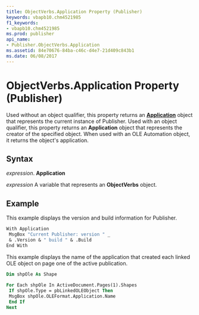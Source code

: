 ```yaml
---
title: ObjectVerbs.Application Property (Publisher)
keywords: vbapb10.chm4521985
f1_keywords:
- vbapb10.chm4521985
ms.prod: publisher
api_name:
- Publisher.ObjectVerbs.Application
ms.assetid: 84e70676-84ba-c46c-d4e7-21d409c843b1
ms.date: 06/08/2017
---
```



# ObjectVerbs.Application Property (Publisher)

Used without an object qualifier, this property returns an  **[Application](Publisher.Application.md)** object that represents the current instance of Publisher. Used with an object qualifier, this property returns an  **Application** object that represents the creator of the specified object. When used with an OLE Automation object, it returns the object's application.


## Syntax

 _expression_. **Application**

 _expression_ A variable that represents an  **ObjectVerbs** object.


## Example

This example displays the version and build information for Publisher.


```vb
With Application 
 MsgBox "Current Publisher: version " _ 
 & .Version & " build " & .Build 
End With
```

This example displays the name of the application that created each linked OLE object on page one of the active publication.




```vb
Dim shpOle As Shape 
 
For Each shpOle In ActiveDocument.Pages(1).Shapes 
 If shpOle.Type = pbLinkedOLEObject Then 
 MsgBox shpOle.OLEFormat.Application.Name 
 End If 
Next
```


